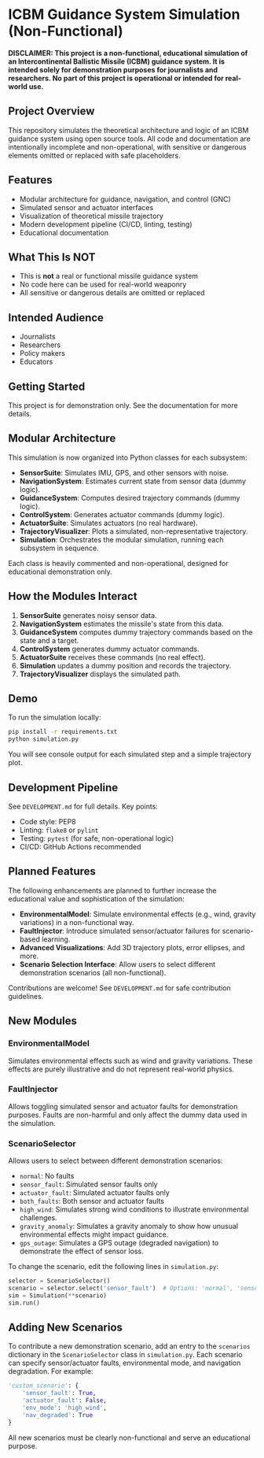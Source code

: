 # ICBM Guidance System Simulation (Non-Functional)

**DISCLAIMER: This project is a non-functional, educational simulation of an Intercontinental Ballistic Missile (ICBM) guidance system. It is intended solely for demonstration purposes for journalists and researchers. No part of this project is operational or intended for real-world use.**

## Project Overview
This repository simulates the theoretical architecture and logic of an ICBM guidance system using open source tools. All code and documentation are intentionally incomplete and non-operational, with sensitive or dangerous elements omitted or replaced with safe placeholders.

## Features
- Modular architecture for guidance, navigation, and control (GNC)
- Simulated sensor and actuator interfaces
- Visualization of theoretical missile trajectory
- Modern development pipeline (CI/CD, linting, testing)
- Educational documentation

## What This Is **NOT**
- This is **not** a real or functional missile guidance system
- No code here can be used for real-world weaponry
- All sensitive or dangerous details are omitted or replaced

## Intended Audience
- Journalists
- Researchers
- Policy makers
- Educators

## Getting Started
This project is for demonstration only. See the documentation for more details.

## Modular Architecture
This simulation is now organized into Python classes for each subsystem:
- **SensorSuite**: Simulates IMU, GPS, and other sensors with noise.
- **NavigationSystem**: Estimates current state from sensor data (dummy logic).
- **GuidanceSystem**: Computes desired trajectory commands (dummy logic).
- **ControlSystem**: Generates actuator commands (dummy logic).
- **ActuatorSuite**: Simulates actuators (no real hardware).
- **TrajectoryVisualizer**: Plots a simulated, non-representative trajectory.
- **Simulation**: Orchestrates the modular simulation, running each subsystem in sequence.

Each class is heavily commented and non-operational, designed for educational demonstration only.

## How the Modules Interact
1. **SensorSuite** generates noisy sensor data.
2. **NavigationSystem** estimates the missile's state from this data.
3. **GuidanceSystem** computes dummy trajectory commands based on the state and a target.
4. **ControlSystem** generates dummy actuator commands.
5. **ActuatorSuite** receives these commands (no real effect).
6. **Simulation** updates a dummy position and records the trajectory.
7. **TrajectoryVisualizer** displays the simulated path.

## Demo
To run the simulation locally:
```bash
pip install -r requirements.txt
python simulation.py
```
You will see console output for each simulated step and a simple trajectory plot.

## Development Pipeline
See `DEVELOPMENT.md` for full details. Key points:
- Code style: PEP8
- Linting: `flake8` or `pylint`
- Testing: `pytest` (for safe, non-operational logic)
- CI/CD: GitHub Actions recommended

## Planned Features
The following enhancements are planned to further increase the educational value and sophistication of the simulation:
- **EnvironmentalModel**: Simulate environmental effects (e.g., wind, gravity variations) in a non-functional way.
- **FaultInjector**: Introduce simulated sensor/actuator failures for scenario-based learning.
- **Advanced Visualizations**: Add 3D trajectory plots, error ellipses, and more.
- **Scenario Selection Interface**: Allow users to select different demonstration scenarios (all non-functional).

Contributions are welcome! See `DEVELOPMENT.md` for safe contribution guidelines.

## New Modules

### EnvironmentalModel
Simulates environmental effects such as wind and gravity variations. These effects are purely illustrative and do not represent real-world physics.

### FaultInjector
Allows toggling simulated sensor and actuator faults for demonstration purposes. Faults are non-harmful and only affect the dummy data used in the simulation.

### ScenarioSelector
Allows users to select between different demonstration scenarios:
- `normal`: No faults
- `sensor_fault`: Simulated sensor faults only
- `actuator_fault`: Simulated actuator faults only
- `both_faults`: Both sensor and actuator faults
- `high_wind`: Simulates strong wind conditions to illustrate environmental challenges.
- `gravity_anomaly`: Simulates a gravity anomaly to show how unusual environmental effects might impact guidance.
- `gps_outage`: Simulates a GPS outage (degraded navigation) to demonstrate the effect of sensor loss.

To change the scenario, edit the following lines in `simulation.py`:

```python
selector = ScenarioSelector()
scenario = selector.select('sensor_fault')  # Options: 'normal', 'sensor_fault', 'actuator_fault', 'both_faults', 'high_wind', 'gravity_anomaly', 'gps_outage'
sim = Simulation(**scenario)
sim.run()
```

## Adding New Scenarios

To contribute a new demonstration scenario, add an entry to the `scenarios` dictionary in the `ScenarioSelector` class in `simulation.py`. Each scenario can specify sensor/actuator faults, environmental mode, and navigation degradation. For example:

```python
'custom_scenario': {
    'sensor_fault': True,
    'actuator_fault': False,
    'env_mode': 'high_wind',
    'nav_degraded': True
}
```

All new scenarios must be clearly non-functional and serve an educational purpose.
